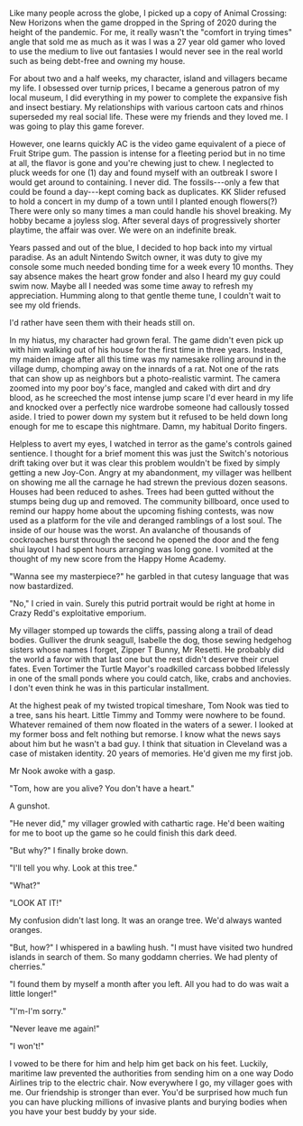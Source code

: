 Like many people across the globe, I picked up a copy of Animal Crossing: New Horizons when the game dropped in the Spring of 2020 during the height of the pandemic. For me, it really wasn't the "comfort in trying times" angle that sold me as much as it was I was a 27 year old gamer who loved to use the medium to live out fantasies I would never see in the real world such as being debt-free and owning my house.

For about two and a half weeks, my character, island and villagers became my life. I obsessed over turnip prices, I became a generous patron of my local museum, I did everything in my power to complete the expansive fish and insect bestiary. My relationships with various cartoon cats and rhinos superseded my real social life. These were my friends and they loved me. I was going to play this game forever.

However, one learns quickly AC is the video game equivalent of a piece of Fruit Stripe gum. The passion is intense for a fleeting period but in no time at all, the flavor is gone and you're chewing just to chew. I neglected to pluck weeds for one (1) day and found myself with an outbreak I swore I would get around to containing. I never did. The fossils---only a few that could be found a day---kept coming back as duplicates. KK Slider refused to hold a concert in my dump of a town until I planted enough flowers(?) There were only so many times a man could handle his shovel breaking. My hobby became a joyless slog. After several days of progressively shorter playtime, the affair was over. We were on an indefinite break.

Years passed and out of the blue, I decided to hop back into my virtual paradise. As an adult Nintendo Switch owner, it was duty to give my console some much needed bonding time for a week every 10 months. They say absence makes the heart grow fonder and also I heard my guy could swim now. Maybe all I needed was some time away to refresh my appreciation. Humming along to that gentle theme tune, I couldn't wait to see my old friends.

I'd rather have seen them with their heads still on.

In my hiatus, my character had grown feral. The game didn't even pick up with him walking out of his house for the first time in three years. Instead, my maiden image after all this time was my namesake rolling around in the village dump, chomping away on the innards of a rat. Not one of the rats that can show up as neighbors but a photo-realistic varmint. The camera zoomed into my poor boy's face, mangled and caked with dirt and dry blood, as he screeched the most intense jump scare I'd ever heard in my life and knocked over a perfectly nice wardrobe someone had callously tossed aside. I tried to power down my system but it refused to be held down long enough for me to escape this nightmare. Damn, my habitual Dorito fingers.

Helpless to avert my eyes, I watched in terror as the game's controls gained sentience. I thought for a brief moment this was just the Switch's notorious drift taking over but it was clear this problem wouldn't be fixed by simply getting a new Joy-Con. Angry at my abandonment, my villager was hellbent on showing me all the carnage he had strewn the previous dozen seasons. Houses had been reduced to ashes. Trees had been gutted without the stumps being dug up and removed. The community billboard, once used to remind our happy home about the upcoming fishing contests, was now used as a platform for the vile and deranged ramblings of a lost soul. The inside of our house was the worst. An avalanche of thousands of cockroaches burst through the second he opened the door and the feng shui layout I had spent hours arranging was long gone. I vomited at the thought of my new score from the Happy Home Academy.

"Wanna see my masterpiece?" he garbled in that cutesy language that was now bastardized.

"No," I cried in vain. Surely this putrid portrait would be right at home in Crazy Redd's exploitative emporium.

My villager stomped up towards the cliffs, passing along a trail of dead bodies. Gulliver the drunk seagull, Isabelle the dog, those sewing hedgehog sisters whose names I forget, Zipper T Bunny, Mr Resetti. He probably did the world a favor with that last one but the rest didn't deserve their cruel fates. Even Tortimer the Turtle Mayor's roadkilled carcass bobbed lifelessly in one of the small ponds where you could catch, like, crabs and anchovies. I don't even think he was in this particular installment.

At the highest peak of my twisted tropical timeshare, Tom Nook was tied to a tree, sans his heart. Little Timmy and Tommy were nowhere to be found. Whatever remained of them now floated in the waters of a sewer. I looked at my former boss and felt nothing but remorse. I know what the news says about him but he wasn't a bad guy. I think that situation in Cleveland was a case of mistaken identity. 20 years of memories. He'd given me my first job.

Mr Nook awoke with a gasp.

"Tom, how are you alive? You don't have a heart."

A gunshot.

"He never did," my villager growled with cathartic rage. He'd been waiting for me to boot up the game so he could finish this dark deed.

"But why?" I finally broke down.

"I'll tell you why. Look at this tree."

"What?"

"LOOK AT IT!"

My confusion didn't last long. It was an orange tree. We'd always wanted oranges.

"But, how?" I whispered in a bawling hush. "I must have visited two hundred islands in search of them. So many goddamn cherries. We had plenty of cherries."

"I found them by myself a month after you left. All you had to do was wait a little longer!"

"I'm-I'm sorry."

"Never leave me again!"

"I won't!"

I vowed to be there for him and help him get back on his feet. Luckily, maritime law prevented the authorities from sending him on a one way Dodo Airlines trip to the electric chair. Now everywhere I go, my villager goes with me. Our friendship is stronger than ever. You'd be surprised how much fun you can have plucking millions of invasive plants and burying bodies when you have your best buddy by your side.